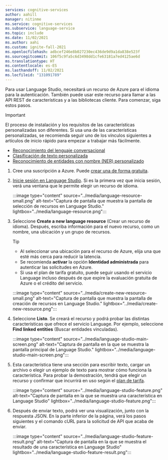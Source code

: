 ```yaml
---
services: cognitive-services
author: aahill
manager: nitinme
ms.service: cognitive-services
ms.subservice: language-service
ms.topic: include
ms.date: 11/02/2021
ms.author: aahi
ms.custom: ignite-fall-2021
ms.openlocfilehash: adbcef246e8b027230ec436de9d9a1da838e523f
ms.sourcegitcommit: 106f5c9fa5c6d3498dd1cfe63181a7ed4125ae6d
ms.translationtype: HT
ms.contentlocale: es-ES
ms.lasthandoff: 11/02/2021
ms.locfileid: "131091789"
---
```

Para usar Language Studio, necesitará un recurso de Azure para el idioma para la autenticación. También puede usar este recurso para llamar a las API REST de características y a las bibliotecas cliente. Para comenzar, siga estos pasos. 

> [!IMPORTANT] 
> El proceso de instalación y los requisitos de las características personalizadas son diferentes. Si usa una de las características personalizadas, se recomienda seguir uno de los vínculos siguientes a artículos de inicio rápido para empezar a trabajar más fácilmente.  
> * [Reconocimiento del lenguaje conversacional](../conversational-language-understanding/quickstart.md)
> * [Clasificación de texto personalizada](../custom-classification/quickstart.md)
> * [Reconocimiento de entidades con nombre (NER) personalizado](../custom-named-entity-recognition/quickstart.md) 

1. Cree una suscripción a Azure. Puede [crear una de forma gratuita](https://azure.microsoft.com/free/ai/). 

2. [Inicie sesión en Language Studio](https://aka.ms/languageStudio). Si es la primera vez que inicia sesión, verá una ventana que le permite elegir un recurso de idioma. 

   :::image type="content" source="../media/language-resource-small.png" alt-text="Captura de pantalla que muestra la pantalla de selección de recursos en Language Studio." lightbox="../media/language-resource.png":::

3. Seleccione **Create a new language resource** (Crear un recurso de idioma). Después, escriba información para el nuevo recurso, como un nombre, una ubicación y un grupo de recursos.

    
    > [!TIP]
    > * Al seleccionar una ubicación para el recurso de Azure, elija una que esté más cerca para reducir la latencia.
    > * Se recomienda **activar** la opción **Identidad administrada** para autenticar las solicitudes en Azure.
    > * Si usa el plan de tarifa gratuito, puede seguir usando el servicio Language incluso después de que expire la evaluación gratuita de Azure o el crédito del servicio. 

    :::image type="content" source="../media/create-new-resource-small.png" alt-text="Captura de pantalla que muestra la pantalla de creación de recursos en Language Studio." lightbox="../media/create-new-resource.png":::

4. Seleccione **Listo**. Se creará el recurso y podrá probar las distintas características que ofrece el servicio Language. Por ejemplo, seleccione **Find linked entities** (Buscar entidades vinculadas).

    :::image type="content" source="../media/language-studio-main-screen.png" alt-text="Captura de pantalla en la que se muestra la pantalla principal de Language Studio." lightbox="../media/language-studio-main-screen.png":::


5. Esta característica tiene una sección para escribir texto, cargar un archivo o elegir un ejemplo de texto para mostrar cómo funciona la característica. Para probar la demostración, tendrá que elegir un recurso y confirmar que incurrirá en uso según el [plan de tarifa](https://aka.ms/unifiedLanguagePricing).

    :::image type="content" source="../media/language-studio-feature.png" alt-text="Captura de pantalla en la que se muestra una característica en Language Studio" lightbox="../media/language-studio-feature.png":::

6. Después de enviar texto, podrá ver una visualización, junto con la respuesta JSON. En la parte inferior de la página, verá los pasos siguientes y el comando cURL para la solicitud de API que acaba de enviar.

    :::image type="content" source="../media/language-studio-feature-result.png" alt-text="Captura de pantalla en la que se muestra el resultado de una característica en Language Studio" lightbox="../media/language-studio-feature-result.png":::
